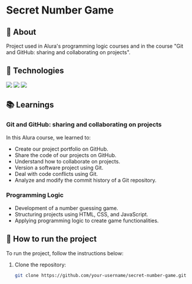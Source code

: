 # Secret Number Game

## 🚀 About
Project used in Alura's programming logic courses and in the course "Git and GitHub: sharing and collaborating on projects".

## 🚀 Technologies
<div>
  <img src="https://img.shields.io/badge/HTML-239120?style=for-the-badge&logo=html5&logoColor=white">
  <img src="https://img.shields.io/badge/CSS-239120?&style=for-the-badge&logo=css3&logoColor=white">
  <img src="https://img.shields.io/badge/JavaScript-F7DF1E?style=for-the-badge&logo=javascript&logoColor=black">
</div>

## 📚 Learnings

### Git and GitHub: sharing and collaborating on projects
In this Alura course, we learned to:

- Create our project portfolio on GitHub.
- Share the code of our projects on GitHub.
- Understand how to collaborate on projects.
- Version a software project using Git.
- Deal with code conflicts using Git.
- Analyze and modify the commit history of a Git repository.

### Programming Logic
- Development of a number guessing game.
- Structuring projects using HTML, CSS, and JavaScript.
- Applying programming logic to create game functionalities.

## 📁 How to run the project

To run the project, follow the instructions below:

1. Clone the repository:
   ```sh
   git clone https://github.com/your-username/secret-number-game.git
